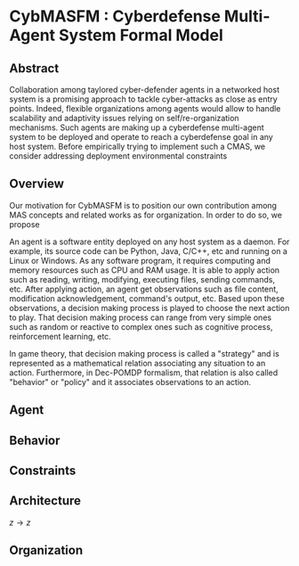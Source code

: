 # CybMASFM : Cyberdefense Multi-Agent System Formal Model

## Abstract
Collaboration among taylored cyber-defender agents in a networked host system is a promising approach to tackle cyber-attacks as close as entry points. Indeed, flexible organizations among agents would allow to handle scalability and adaptivity issues relying on self/re-organization mechanisms. Such agents are making up a cyberdefense multi-agent system to be deployed and operate to reach a cyberdefense goal in any host system. Before empirically trying to implement such a CMAS, we consider addressing deployment environmental constraints

## Overview

Our motivation for CybMASFM is to position our own contribution among MAS concepts and related works as for organization. In order to do so, we propose 

An agent is a software entity deployed on any host system as a daemon.
For example, its source code can be Python, Java, C/C++, etc and running on a Linux or Windows.
As any software program, it requires computing and memory resources such as CPU and RAM usage.
It is able to apply action such as reading, writing, modifying, executing files, sending commands, etc.
After applying action, an agent get observations such as file content, modification acknowledgement, command's output, etc.
Based upon these observations, a decision making process is played to choose the next action to play. That decision making process can range from very simple ones such as random or reactive to complex ones such as cognitive process, reinforcement learning, etc.

In game theory, that decision making process is called a "strategy" and is represented as a mathematical relation associating any situation to an action.
Furthermore, in Dec-POMDP formalism, that relation is also called "behavior" or "policy" and it associates observations to an action.

## Agent

## Behavior


## Constraints


## Architecture

$z \rightarrow z$

## Organization
